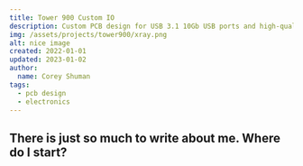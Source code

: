 ```yaml
---
title: Tower 900 Custom IO
description: Custom PCB design for USB 3.1 10Gb USB ports and high-quality audio on the Thermaltake Tower 900 PC Case.
img: /assets/projects/tower900/xray.png
alt: nice image
created: 2022-01-01
updated: 2023-01-02
author:
  name: Corey Shuman
tags: 
  - pcb design
  - electronics
---
```


## There is just so much to write about me. Where do I start?
